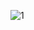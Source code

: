 

![1](https://user-images.githubusercontent.com/68609158/161373787-c97cd936-f7bc-4df3-aff7-fa587806e7e9.png)

